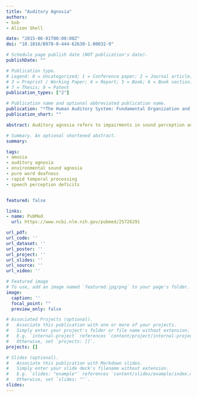 ```yaml
---
title: "Auditory Agnosia"
authors:
- bob
- Alison Shell

date: "2015-06-01T00:00:00Z"
doi: "10.1016/B978-0-444-62630-1.00032-9"

# Schedule page publish date (NOT publication's date).
publishDate: ""

# Publication type.
# Legend: 0 = Uncategorized; 1 = Conference paper; 2 = Journal article;
# 3 = Preprint / Working Paper; 4 = Report; 5 = Book; 6 = Book section;
# 7 = Thesis; 8 = Patent
publication_types: ["2"]

# Publication name and optional abbreviated publication name.
publication: "*The Human Auditory System: Fundamental Organization and Clinical Disorder. Handbook of Clinical Neurology, 3rd Ed.*"
publication_short: ""

abstract: Auditory agnosia refers to impairments in sound perception and identification despite intact hearing, cognitive functioning, and language abilities (reading, writing, and speaking). Auditory agnosia can be general, affecting all types of sound perception, or can be (relatively) specific to a particular domain. Verbal auditory agnosia (also known as (pure) word deafness) refers to deficits specific to speech processing, environmental sound agnosia refers to difficulties confined to non-speech environmental sounds, and amusia refers to deficits confined to music. These deficits can be apperceptive, affecting basic perceptual processes, or associative, affecting the relation of a perceived auditory object to its meaning. This chapter discusses what is known about the behavioral symptoms and lesion correlates of these different types of auditory agnosia (focusing especially on verbal auditory agnosia), evidence for the role of a rapid temporal processing deficit in some aspects of auditory agnosia, and the few attempts to treat the perceptual deficits associated with auditory agnosia. A clear picture of auditory agnosia has been slow to emerge, hampered by the considerable heterogeneity in behavioral deficits, associated brain damage, and variable assessments across cases. Despite this lack of clarity, these striking deficits in complex sound processing continue to inform our understanding of auditory perception and cognition.

# Summary. An optional shortened abstract.
summary:

tags:
- amusia
- auditory agnosia
- environmental sound agnosia
- pure word deafness
- rapid temporal processing
- speech perception deficits


featured: false

links:
- name: PubMed
  url: https://www.ncbi.nlm.nih.gov/pubmed/25726291

url_pdf:
url_code: ''
url_dataset: ''
url_poster: ''
url_project: ''
url_slides: ''
url_source: ''
url_video: ''

# Featured image
# To use, add an image named `featured.jpg/png` to your page's folder. 
image:
  caption: ''
  focal_point: ""
  preview_only: false

# Associated Projects (optional).
#   Associate this publication with one or more of your projects.
#   Simply enter your project's folder or file name without extension.
#   E.g. `internal-project` references `content/project/internal-project/index.md`.
#   Otherwise, set `projects: []`.
projects: []

# Slides (optional).
#   Associate this publication with Markdown slides.
#   Simply enter your slide deck's filename without extension.
#   E.g. `slides: "example"` references `content/slides/example/index.md`.
#   Otherwise, set `slides: ""`.
slides:
---
```


